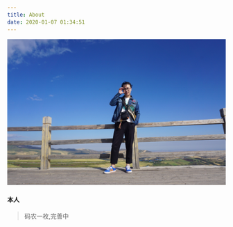 ```yaml
---
title: About
date: 2020-01-07 01:34:51
---
```

<div align=center>
<img width=800 src="./blogabout.jpg" title="测试">
</div>

#### 本人
>码农一枚,完善中



